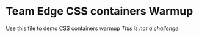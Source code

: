 Team Edge CSS containers Warmup
=================
Use this file to demo CSS containers warmup
*This is not a challenge*
 
